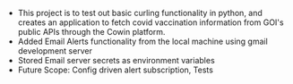 - This project is to test out basic curling functionality in python, and creates an application to fetch covid vaccination information from GOI's public APIs through the Cowin platform.
- Added Email Alerts functionality from the local machine using gmail development server
- Stored Email server secrets as environment variables
- Future Scope: Config driven alert subscription, Tests